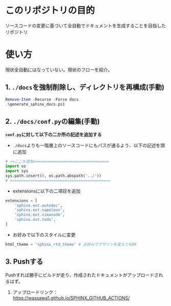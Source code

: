 # このリポジトリの目的
ソースコードの変更に基づいて全自動でドキュメントを生成することを目指したリポジトリ


# 使い方
現状全自動にはなっていない。現状のフローを紹介。

## 1. ```./docs```を強制削除し、ディレクトリを再構成(手動)


```powershell
Remove-Item -Recurse -Force docs
.\generate_sphinx_docs.ps1
```


## 2. ```./docs/conf.py```の編集(手動)

**```conf.py```に対して以下の二か所の記述を追加する**
*  ```./docs```よりも一階層上のソースコードにもパスが通るよう、以下の記述を頭に追加

```python
# ==ここを追加=================================
import os
import sys
sys.path.insert(0, os.path.abspath('../'))
# ============================================
```

* extensionsに以下の二項目を追加
```python
extensions = [
    'sphinx.ext.autodoc',
    'sphinx.ext.napoleon',
    'sphinx.ext.viewcode',
    'sphinx.ext.todo',
]
```

* お好みで以下のスタイルに変更
```python
html_theme = 'sphinx_rtd_theme' # お好みでデザインを変えてもOK
```

<!-- TODO:ここも自動化を目指す。```./docs/conf.py```のtemplates利用方法の習得が課題。 -->

## 3. Pushする
Pushすれば勝手にビルドが走り、作成されたドキュメントがアップロードされるはず。

1. アップロードリンク：
https://wassawa1.github.io/SPHINX_GITHUB_ACTIONS/


